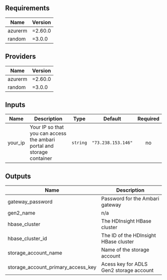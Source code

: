 <!-- BEGINNING OF PRE-COMMIT-TERRAFORM DOCS HOOK -->
## Requirements

| Name | Version |
|------|---------|
| azurerm | =2.60.0 |
| random | =3.0.0 |

## Providers

| Name | Version |
|------|---------|
| azurerm | =2.60.0 |
| random | =3.0.0 |

## Inputs

| Name | Description | Type | Default | Required |
|------|-------------|------|---------|:--------:|
| your\_ip | Your IP so that you can access the ambari portal and storage container | `string` | `"73.238.153.146"` | no |

## Outputs

| Name | Description |
|------|-------------|
| gateway\_password | Password for the Ambari gateway |
| gen2\_name | n/a |
| hbase\_cluster | The HDInsight HBase cluster |
| hbase\_cluster\_id | The ID of the HDInsight HBase cluster |
| storage\_account\_name | Name of the storage account |
| storage\_account\_primary\_access\_key | Acess key for ADLS Gen2 storage account |

<!-- END OF PRE-COMMIT-TERRAFORM DOCS HOOK -->

